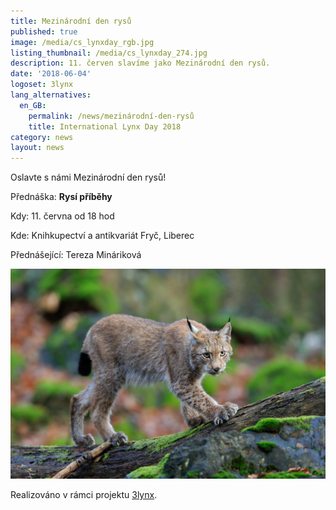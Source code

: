 ```yaml
---
title: Mezinárodní den rysů
published: true
image: /media/cs_lynxday_rgb.jpg
listing_thumbnail: /media/cs_lynxday_274.jpg
description: 11. červen slavíme jako Mezinárodní den rysů.
date: '2018-06-04'
logoset: 3lynx
lang_alternatives:
  en_GB:
    permalink: /news/mezinárodní-den-rysů
    title: International Lynx Day 2018
category: news
layout: news
---
```

Oslavte s námi Mezinárodní den rysů! 

Přednáška: **Rysí příběhy**

Kdy: 11. června od 18 hod

Kde: Knihkupectví a antikvariát Fryč, Liberec

Přednášející: Tereza Mináriková

![](/media/rys_ondrej-prosicky_610.jpg)

Realizováno v rámci projektu [3lynx](/projects/3lynx).

